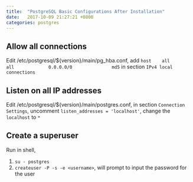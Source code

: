 ```yaml
---
title:  "PostgreSQL Basic Configurations After Installation"
date:   2017-10-09 21:27:21 +0800
categories: postgres
---
```


## Allow all connections  
Edit /etc/postgresql/${version}/main/pg_hba.conf, add `host    all             all             0.0.0.0/0               md5` in section `IPv4 local connections`  
## Listen on all IP addresses
Edit /etc/postgresql/${version}/main/postgres.conf, in section `Connection Settings`, uncomment `listen_addresses = 'localhost'`, change the `localhost` to `*`
## Create a superuser
Run in shell,  
1. `su - postgres`  
2. `createuser -P -s -e <username>`, will prompt to input the password for the user
